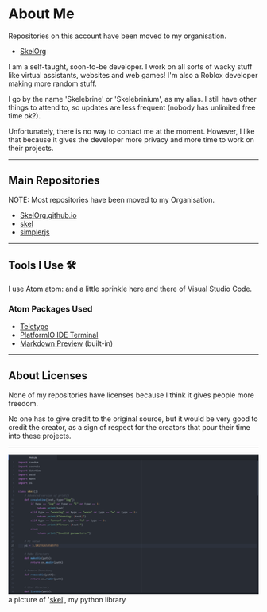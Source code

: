 # About Me
Repositories on this account have been moved to my organisation.
* [SkelOrg](https://bit.ly/SkelOrg)

I am a self-taught, soon-to-be developer. I work on all sorts of wacky stuff like virtual assistants,
websites and web games! I'm also a Roblox developer making more random stuff.

I go by the name 'Skelebrine' or 'Skelebrinium', as my alias. I still have other things to attend to, so updates are less frequent (nobody has unlimited free time ok?).

Unfortunately, there is no way to contact me at the moment. However, I like that because it gives the developer more privacy and more time to work on their projects.
___
## Main Repositories
NOTE: Most repositories have been moved to my Organisation.
* [SkelOrg.github.io](https://github.com/SkelOrg/SkelOrg.github.io)
* [skel](https://github.com/SkelOrg/skel)
* [simplerjs](https://github.com/SkelOrg/simplerjs)
___
## Tools I Use 🛠️
I use Atom:atom: and a little sprinkle here and there of Visual Studio Code.
### Atom Packages Used
* [Teletype](https://atom.io/packages/teletype)
* [PlatformIO IDE Terminal](https://atom.io/packages/platformio-ide-terminal)
* [Markdown Preview](https://atom.io/packages/markdown-preview) (built-in)
___
## About Licenses
None of my repositories have licenses because I think it gives people more freedom.

No one has to give credit to the original source, but it would be very good to credit the creator, as a sign of respect for the creators that pour their time into these projects.
___
![](https://raw.githubusercontent.com/Skelebrine/Skelebrine/main/code.png)
a picture of '[skel](https://github.com/SkelOrg/skel)', my python library
